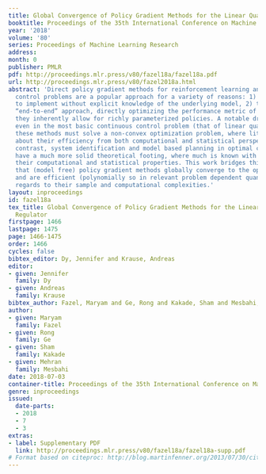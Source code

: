 ```yaml
---
title: Global Convergence of Policy Gradient Methods for the Linear Quadratic Regulator
booktitle: Proceedings of the 35th International Conference on Machine Learning
year: '2018'
volume: '80'
series: Proceedings of Machine Learning Research
address: 
month: 0
publisher: PMLR
pdf: http://proceedings.mlr.press/v80/fazel18a/fazel18a.pdf
url: http://proceedings.mlr.press/v80/fazel2018a.html
abstract: 'Direct policy gradient methods for reinforcement learning and continuous
  control problems are a popular approach for a variety of reasons: 1) they are easy
  to implement without explicit knowledge of the underlying model, 2) they are an
  “end-to-end” approach, directly optimizing the performance metric of interest, 3)
  they inherently allow for richly parameterized policies. A notable drawback is that
  even in the most basic continuous control problem (that of linear quadratic regulators),
  these methods must solve a non-convex optimization problem, where little is understood
  about their efficiency from both computational and statistical perspectives. In
  contrast, system identification and model based planning in optimal control theory
  have a much more solid theoretical footing, where much is known with regards to
  their computational and statistical properties. This work bridges this gap showing
  that (model free) policy gradient methods globally converge to the optimal solution
  and are efficient (polynomially so in relevant problem dependent quantities) with
  regards to their sample and computational complexities.'
layout: inproceedings
id: fazel18a
tex_title: Global Convergence of Policy Gradient Methods for the Linear Quadratic
  Regulator
firstpage: 1466
lastpage: 1475
page: 1466-1475
order: 1466
cycles: false
bibtex_editor: Dy, Jennifer and Krause, Andreas
editor:
- given: Jennifer
  family: Dy
- given: Andreas
  family: Krause
bibtex_author: Fazel, Maryam and Ge, Rong and Kakade, Sham and Mesbahi, Mehran
author:
- given: Maryam
  family: Fazel
- given: Rong
  family: Ge
- given: Sham
  family: Kakade
- given: Mehran
  family: Mesbahi
date: 2018-07-03
container-title: Proceedings of the 35th International Conference on Machine Learning
genre: inproceedings
issued:
  date-parts:
  - 2018
  - 7
  - 3
extras:
- label: Supplementary PDF
  link: http://proceedings.mlr.press/v80/fazel18a/fazel18a-supp.pdf
# Format based on citeproc: http://blog.martinfenner.org/2013/07/30/citeproc-yaml-for-bibliographies/
---
```

